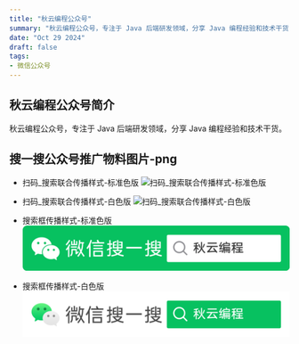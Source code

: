 ```yaml
---
title: "秋云编程公众号"
summary: "秋云编程公众号，专注于 Java 后端研发领域，分享 Java 编程经验和技术干货！"
date: "Oct 29 2024"
draft: false
tags:
- 微信公众号
---
```


## 秋云编程公众号简介

秋云编程公众号，专注于 Java 后端研发领域，分享 Java 编程经验和技术干货。

## 搜一搜公众号推广物料图片-png

- 扫码_搜索联合传播样式-标准色版
![扫码_搜索联合传播样式-标准色版](扫码_搜索联合传播样式-标准色版.png)

- 扫码_搜索联合传播样式-白色版
![扫码_搜索联合传播样式-白色版](扫码_搜索联合传播样式-白色版.png)

- 搜索框传播样式-标准色版
![搜索框传播样式-标准色版](搜索框传播样式-标准色版.png)

- 搜索框传播样式-白色版
![搜索框传播样式-白色版](搜索框传播样式-白色版.png)





